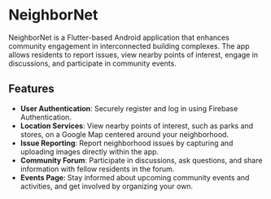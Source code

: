 # NeighborNet

NeighborNet is a Flutter-based Android application that enhances community engagement in interconnected building complexes. The app allows residents to report issues, view nearby points of interest, engage in discussions, and participate in community events.

## Features

- **User Authentication**: Securely register and log in using Firebase Authentication.
- **Location Services**: View nearby points of interest, such as parks and stores, on a Google Map centered around your neighborhood.
- **Issue Reporting**: Report neighborhood issues by capturing and uploading images directly within the app.
- **Community Forum**: Participate in discussions, ask questions, and share information with fellow residents in the forum.
- **Events Page**: Stay informed about upcoming community events and activities, and get involved by organizing your own.